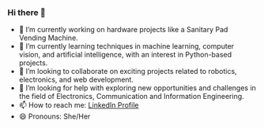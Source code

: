### Hi there 👋

- 🔭 I’m currently working on hardware projects like a Sanitary Pad Vending Machine.
- 🌱 I’m currently learning techniques in machine learning, computer vision, and artificial intelligence, with an interest in Python-based projects.
- 👯 I’m looking to collaborate on exciting projects related to robotics, electronics, and web development.
- 🤔 I’m looking for help with exploring new opportunities and challenges in the field of Electronics, Communication and Information Engineering.
- 📫 How to reach me: [LinkedIn Profile](https://www.linkedin.com/in/sneha-katwal/)
- 😄 Pronouns: She/Her

